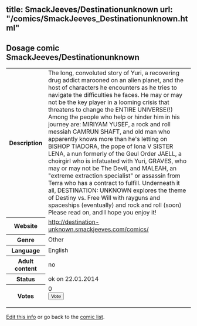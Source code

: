title: SmackJeeves/Destinationunknown
url: "/comics/SmackJeeves_Destinationunknown.html"
---
Dosage comic SmackJeeves/Destinationunknown
-----------------------------------------

<p id="msg"></p>
<script type="text/javascript">
if (window.location.search === '?edit_info_mail=sent_ok') {
  var elem = document.getElementById("msg");
  elem.innerHTML = 'Edited information sucessfully sent for review, which is usually done daily. Thanks!';
  elem.className = 'ok';
}
</script>
<table class="comicinfo">
<tr>
<th>Description</th><td>The long, convoluted story of Yuri, a recovering drug addict marooned on an alien planet, and the host of characters he encounters as he tries to navigate the difficulties he faces. He may or may not be the key player in a looming crisis that threatens to change the ENTIRE UNIVERSE(!) Among the people who help or hinder him in his journey are: MIRIYAM YUSEF, a rock and roll messiah CAMRUN SHAFT, and old man who apparently knows more than he's letting on BISHOP TIADORA, the pope of Iona V SISTER LENA, a nun formerly of the Geul Order JAELL, a choirgirl who is infatuated with Yuri, GRAVES, who may or may not be The Devil, and MALEAH, an &quot;extreme extraction specialist&quot; or assassin from Terra who has a contract to fulfill. Underneath it all, DESTINATION: UNKNOWN explores the theme of Destiny vs. Free Will with rayguns and spaceships (eventually) and rock and roll (soon) Please read on, and I hope you enjoy it!</td>
</tr>
<tr>
<th>Website</th><td><a href="http://destination-unknown.smackjeeves.com/comics/">http://destination-unknown.smackjeeves.com/comics/</a></td>
</tr>
<tr>
<th>Genre</th><td>Other</td>
</tr>
<tr>
<th>Language</th><td>English</td>
</tr>
<tr>
<th>Adult content</th><td>no</td>
</tr>
<tr>
<th>Status</th><td>ok on 22.01.2014</td>
</tr>
<tr>
<th>Votes</th><td>0
<form action="http://gaecounter.appspot.com/count/" method="POST">
<input name="name" type="hidden" value="SmackJeeves_Destinationunknown"/>
<input name="uid" type="hidden" id="voteuid" value=""/>
<input type="submit" value="Vote"/>
</form>
</td>
</tr>
</table>
<script type="text/javascript">
var ua = navigator.userAgent;
document.getElementById("voteuid").value = ua.replace(/[^a-zA-Z0-9\._:]/g , "_");;
</script>

[Edit this info](SmackJeeves_Destinationunknown_edit.html) or go back to the [comic list](../comic-index.html).
